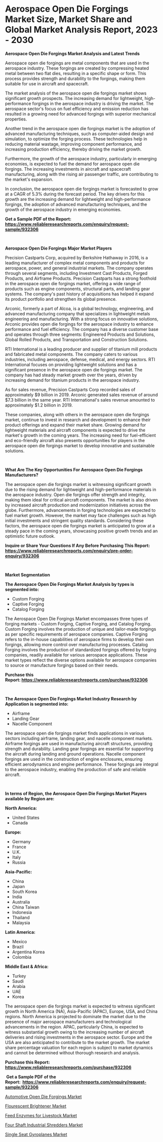 <p><h1>Aerospace Open Die Forgings Market Size, Market Share and Global Market Analysis Report, 2023 - 2030</h1></p><p><strong>Aerospace Open Die Forgings Market Analysis and Latest Trends</strong></p>
<p><p>Aerospace open die forgings are metal components that are used in the aerospace industry. These forgings are created by compressing heated metal between two flat dies, resulting in a specific shape or form. This process provides strength and durability to the forgings, making them suitable for use in aircraft and spacecraft.</p><p>The market analysis of the aerospace open die forgings market shows significant growth prospects. The increasing demand for lightweight, high-performance forgings in the aerospace industry is driving the market. The aerospace sector's focus on fuel efficiency and emission reduction has resulted in a growing need for advanced forgings with superior mechanical properties.</p><p>Another trend in the aerospace open die forgings market is the adoption of advanced manufacturing techniques, such as computer-aided design and simulation, to optimize the forging process. These technologies help in reducing material wastage, improving component performance, and increasing production efficiency, thereby driving the market growth.</p><p>Furthermore, the growth of the aerospace industry, particularly in emerging economies, is expected to fuel the demand for aerospace open die forgings. The increasing investments in aircraft and spacecraft manufacturing, along with the rising air passenger traffic, are contributing to the market's expansion.</p><p>In conclusion, the aerospace open die forgings market is forecasted to grow at a CAGR of 5.3% during the forecast period. The key drivers for this growth are the increasing demand for lightweight and high-performance forgings, the adoption of advanced manufacturing techniques, and the growth of the aerospace industry in emerging economies.</p></p>
<p><strong>Get a Sample PDF of the Report:&nbsp; <a href="https://www.reliableresearchreports.com/enquiry/request-sample/932306">https://www.reliableresearchreports.com/enquiry/request-sample/932306</a></strong></p>
<p>&nbsp;</p>
<p><strong>Aerospace Open Die Forgings Major Market Players</strong></p>
<p><p>Precision Castparts Corp, acquired by Berkshire Hathaway in 2016, is a leading manufacturer of complex metal components and products for aerospace, power, and general industrial markets. The company operates through several segments, including Investment Cast Products, Forged Products, and Airframe Products. Precision Castparts has a strong foothold in the aerospace open die forgings market, offering a wide range of products such as engine components, structural parts, and landing gear systems. The company's past history of acquisitions has helped it expand its product portfolio and strengthen its global presence.</p><p>Arconic, formerly a part of Alcoa, is a global technology, engineering, and advanced manufacturing company that specializes in lightweight metals engineering and manufacturing. With a strong focus on innovative solutions, Arconic provides open die forgings for the aerospace industry to enhance performance and fuel efficiency. The company has a diverse customer base and operates through three segments: Engineered Products and Solutions, Global Rolled Products, and Transportation and Construction Solutions.</p><p>RTI International is a leading producer and supplier of titanium mill products and fabricated metal components. The company caters to various industries, including aerospace, defense, medical, and energy sectors. RTI International focuses on providing lightweight solutions and has a significant presence in the aerospace open die forgings market. The company has had steady market growth over the years, driven by increasing demand for titanium products in the aerospace industry.</p><p>As for sales revenue, Precision Castparts Corp recorded sales of approximately $9 billion in 2019. Arconic generated sales revenue of around $7.3 billion in the same year. RTI International's sales revenue amounted to approximately $1.2 billion in 2019.</p><p>These companies, along with others in the aerospace open die forgings market, continue to invest in research and development to enhance their product offerings and expand their market share. Growing demand for lightweight materials and aircraft components is expected to drive the market's growth in the coming years. The increasing need for fuel-efficient and eco-friendly aircraft also presents opportunities for players in the aerospace open die forgings market to develop innovative and sustainable solutions.</p></p>
<p>&nbsp;</p>
<p><strong>What Are The Key Opportunities For Aerospace Open Die Forgings Manufacturers?</strong></p>
<p><p>The aerospace open die forgings market is witnessing significant growth due to the rising demand for lightweight and high-performance materials in the aerospace industry. Open die forgings offer strength and integrity, making them ideal for critical aircraft components. The market is also driven by increased aircraft production and modernization initiatives across the globe. Furthermore, advancements in forging technologies are expected to fuel market growth. However, the market may face challenges such as high initial investments and stringent quality standards. Considering these factors, the aerospace open die forgings market is anticipated to grow at a steady pace in the coming years, showcasing positive growth trends and an optimistic future outlook.</p></p>
<p><strong>Inquire or Share Your Questions If Any Before Purchasing This Report: <a href="https://www.reliableresearchreports.com/enquiry/pre-order-enquiry/932306">https://www.reliableresearchreports.com/enquiry/pre-order-enquiry/932306</a></strong></p>
<p>&nbsp;</p>
<p><strong>Market Segmentation</strong></p>
<p><strong>The Aerospace Open Die Forgings Market Analysis by types is segmented into:</strong></p>
<p><ul><li>Custom Forging</li><li>Captive Forging</li><li>Catalog Forging</li></ul></p>
<p><p>The Aerospace Open Die Forgings Market encompasses three types of forging markets - Custom Forging, Captive Forging, and Catalog Forging. Custom Forging involves the production of unique and tailor-made forgings as per specific requirements of aerospace companies. Captive Forging refers to the in-house capabilities of aerospace firms to develop their own forgings, allowing more control over manufacturing processes. Catalog Forging involves the production of standardized forgings offered by forging companies, readily available for various aerospace applications. These market types reflect the diverse options available for aerospace companies to source or manufacture forgings based on their needs.</p></p>
<p><strong>Purchase this Report:&nbsp;<a href="https://www.reliableresearchreports.com/purchase/932306">https://www.reliableresearchreports.com/purchase/932306</a></strong></p>
<p>&nbsp;</p>
<p><strong>The Aerospace Open Die Forgings Market Industry Research by Application is segmented into:</strong></p>
<p><ul><li>Airframe</li><li>Landing Gear</li><li>Nacelle Component</li></ul></p>
<p><p>The aerospace open die forgings market finds applications in various sectors including airframe, landing gear, and nacelle component markets. Airframe forgings are used in manufacturing aircraft structures, providing strength and durability. Landing gear forgings are essential for supporting the aircraft during landing and ground operations. Nacelle component forgings are used in the construction of engine enclosures, ensuring efficient aerodynamics and engine performance. These forgings are integral to the aerospace industry, enabling the production of safe and reliable aircraft.</p></p>
<p>&nbsp;</p>
<p><strong>In terms of Region, the Aerospace Open Die Forgings Market Players available by Region are:</strong></p>
<p>
    <p> <strong> North America: </strong>
        <ul>
            <li>United States</li>
            <li>Canada</li>
        </ul>
        </p> 
    <p> <strong> Europe: </strong>
        <ul>
            <li>Germany</li>
            <li>France</li>
            <li>U.K.</li>
            <li>Italy</li>
            <li>Russia</li>
        </ul>
        </p> 
    <p> <strong> Asia-Pacific: </strong>
        <ul>
            <li>China</li>
            <li>Japan</li>
            <li>South Korea</li>
            <li>India</li>
            <li>Australia</li>
            <li>China Taiwan</li>
            <li>Indonesia</li>
            <li>Thailand</li>
            <li>Malaysia</li>
        </ul>
        </p> 
    <p> <strong> Latin America: </strong>
        <ul>
            <li>Mexico</li>
            <li>Brazil</li>
            <li>Argentina Korea</li>
            <li>Colombia</li>
        </ul>
        </p> 
    <p> <strong> Middle East & Africa: </strong>
        <ul>
            <li>Turkey</li>
            <li>Saudi</li>
            <li>Arabia</li>
            <li>UAE</li>
            <li>Korea</li>
        </ul>
    </p>
    </p>
<p><p>The aerospace open die forgings market is expected to witness significant growth in North America (NA), Asia-Pacific (APAC), Europe, USA, and China regions. North America is projected to dominate the market due to the presence of major aerospace manufacturers and technological advancements in the region. APAC, particularly China, is expected to witness substantial growth owing to the increasing number of aircraft deliveries and rising investments in the aerospace sector. Europe and the USA are also anticipated to contribute to the market growth. The market share percentage valuation for each region is subject to market dynamics and cannot be determined without thorough research and analysis.</p></p>
<p><strong>Purchase this Report: <a href="https://www.reliableresearchreports.com/purchase/932306">https://www.reliableresearchreports.com/purchase/932306</a></strong></p>
<p>&nbsp;<strong>Get a Sample PDF of the Report:&nbsp;&nbsp;<a href="https://www.reliableresearchreports.com/enquiry/request-sample/932306">https://www.reliableresearchreports.com/enquiry/request-sample/932306</a></strong></p>
<p><strong></strong></p>
<p><p><a href="https://github.com/GroverBarry/Market-Research-Report-List-1/blob/main/automotive-open-die-forgings-market.md">Automotive Open Die Forgings Market</a></p><p><a href="https://medium.com/@pauladams6h/flourescent-brightener-market-size-growth-forecast-2023-2030-a15a5221faad">Flourescent Brightener Market</a></p><p><a href="https://www.linkedin.com/pulse/feed-enzymes-livestock-market-challenges-opportunities-opswe/">Feed Enzymes for Livestock Market</a></p><p><a href="https://issuu.com/reportprime-2/docs/four-shaft-industrial-shredders-market-size-2030.p?fr=xKAE9_zU1NQ">Four Shaft Industrial Shredders Market</a></p><p><a href="https://issuu.com/reportprime-2/docs/single-seat-gyroplanes-market-size-2030.pptx?fr=xKAE9_zU1NQ">Single Seat Gyroplanes Market</a></p></p>